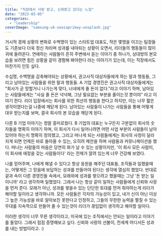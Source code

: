 ```yaml
---
title: "직장에서 사랑 받고, 신뢰받고 있다는 느낌"
date: "2023-03-05"
categories: 
  - "leadership"
coverImage: "samsung-uk-xooiaprikwy-unsplash.jpg"
---
```


거시적 경제 상황의 변화로 수백명이 있는 스타트업 대표도, 작은 몇명을 이끄는 팀장들도 기존보다 더욱 정신 차리며 성과를 내야되는 상황이 오면서, 리더들의 행동들이 많이 귀에 들려온다. 연애하는 사람들이 흔히 주변에서 듣는 이야기 중 하나가, 상대방의 본모습을 보려면 힘든 상황을 같이 경험해 봐야한다 라는 이야기가 있는데, 이는 직장에서도 마찬가지 인듯 싶다.

수십명, 수백명을 감축해야되는 상황에서, 권고사직 대상자들에게 하는 말과 행동들, 그리고 남아있는 사람들을 위한 말과 행동들. A 기업 경영진은 권고사직 대상자들에게는 "회사가 곧 망할거니 나가는게 맞다, 너네에게 줄 돈이 없다."라고 이야기 하며, 남아있는 사람들에게는 "사실 줄 돈은 넉넉해, 그냥 필요없는 부분을 줄이는것 뿐이야" 라고 이야기 한다. 리더 입장에서는 회사를 위한 최선의 행동을 한다고 하지만, 이는 너무 짧은 생각이였다는걸 나중에 깨닫게 된다. 남아있는 사람들이 나가는 사람들을 통해 어떻게 대우 받는지를 보며, 결국 회사의 본 모습을 깨닫게 된다.

다른 B 기업 이야기는 정말 흥미로웠다. B 기업의 대표는 누구든지 구분없이 회사의 숫자들을 명확히 이야기 하며, 이 회사가 다시 일어나려면 어떤 사업 부분의 사람들이 남아 있어야 하는지 명확히 정의했고, 그리고 떠나게 되는 사람들에게는 회사의 사정이 달라지게 되면 언제든 바로 돌아올 수 있는, 오히려 제안을 하며 사람들과 커뮤니케이션을 했다. 떠나는 사람들의 마음은 당연히 화가 날 수 있는 상황이지만, '이 회사 모든 사람이, 이 회사에 애정을 갖는 사람들이다' 라는 전제가 깔려 있는게 너무 건강해 보였다.

나를 믿어주며, 나에게 해낼 수 있다고 항상 응원을 해주던 대표들, 조직들과 일했을때는, 어떻게든 그 믿음에 보답하는 성과를 만들어야 된다는 생각에 열심히 했었다. 반대로 겉과 속이 다른 경영진들 속에서, 모래위에 성과를 쌓으려고 했을때는 그냥 '돈 받는 일이니까' 라고 생각하며 일했었다. 그래서 나는 항상 같이 일하는 사람들에게 신뢰와 사랑을 먼저 준다. 모래가 아닌, 성과를 쌓을수 있는 단단한 토대를 먼저 줘야하는게 리더가 해야할 일이라고 생각하니까. 모든 사람들은 각자의 가능성이 있고, 내가 신이 아닌 이상 그 높은 가능성을 바로 알아보진 못한다고 인정하고, 그들의 무한한 능력을 펼칠 수 있는 무대를 지속적으로 만들어 줄 수 있는것이 리더가 끊임없이 생각하고 해야할 일이다.

이러한 생각이 너무 무른 생각이라고, 미국에 있는 조직에서는 안되는 일이라고 이야기를 들었다. 그래서 점점 증명해보고 싶다. 신뢰와 사랑의 선불이, 전세계 어디서든 성과를 내는 방법이라고. :)
